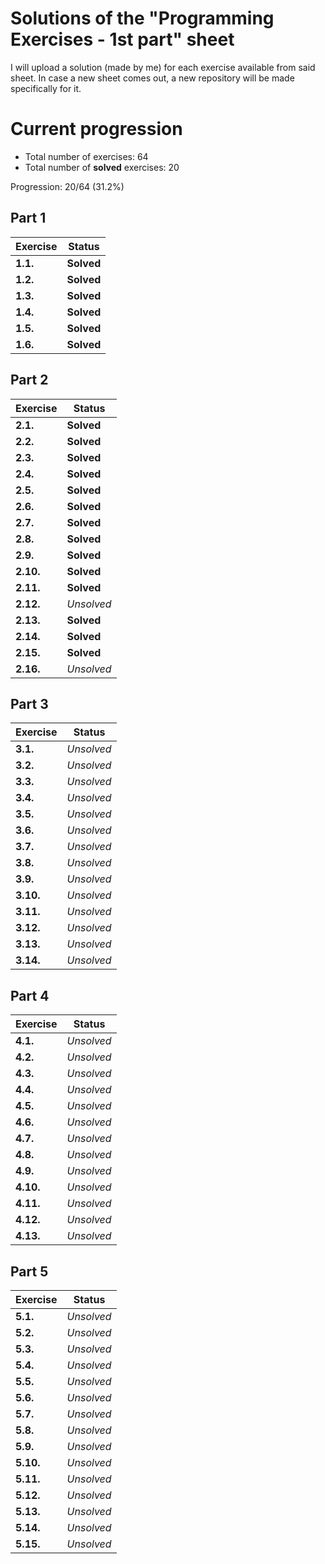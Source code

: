 # Solutions of the "Programming Exercises - 1st part" sheet

I will upload a solution (made by me) for each exercise available from said sheet. In case a new sheet comes out, a new repository will be made specifically for it.

# Current progression

- Total number of exercises: 64
- Total number of **solved** exercises: 20

Progression: 20/64 (31.2%)


## Part 1

Exercise | Status
------- | ------------
**1.1.** | **Solved**
**1.2.** | **Solved**
**1.3.** | **Solved**
**1.4.** | **Solved**
**1.5.** | **Solved**
**1.6.** | **Solved**

## Part 2

Exercise | Status
------- | ------------
**2.1.** | **Solved**
**2.2.** | **Solved**
**2.3.** | **Solved**
**2.4.** | **Solved**
**2.5.** | **Solved**
**2.6.** | **Solved**
**2.7.** | **Solved**
**2.8.** | **Solved**
**2.9.** | **Solved**
**2.10.** | **Solved**
**2.11.** | **Solved**
**2.12.** | *Unsolved*
**2.13.** | **Solved**
**2.14.** | **Solved**
**2.15.** | **Solved**
**2.16.** | *Unsolved*

## Part 3

Exercise | Status
------- | ------------
**3.1.** | *Unsolved*
**3.2.** | *Unsolved*
**3.3.** | *Unsolved*
**3.4.** | *Unsolved*
**3.5.** | *Unsolved*
**3.6.** | *Unsolved*
**3.7.** | *Unsolved*
**3.8.** | *Unsolved*
**3.9.** | *Unsolved*
**3.10.** | *Unsolved*
**3.11.** | *Unsolved*
**3.12.** | *Unsolved*
**3.13.** | *Unsolved*
**3.14.** | *Unsolved*

## Part 4

Exercise | Status
------- | ------------
**4.1.** | *Unsolved*
**4.2.** | *Unsolved*
**4.3.** | *Unsolved*
**4.4.** | *Unsolved*
**4.5.** | *Unsolved*
**4.6.** | *Unsolved*
**4.7.** | *Unsolved*
**4.8.** | *Unsolved*
**4.9.** | *Unsolved*
**4.10.** | *Unsolved*
**4.11.** | *Unsolved*
**4.12.** | *Unsolved*
**4.13.** | *Unsolved*

## Part 5

Exercise | Status
------- | ------------
**5.1.** | *Unsolved*
**5.2.** | *Unsolved*
**5.3.** | *Unsolved*
**5.4.** | *Unsolved*
**5.5.** | *Unsolved*
**5.6.** | *Unsolved*
**5.7.** | *Unsolved*
**5.8.** | *Unsolved*
**5.9.** | *Unsolved*
**5.10.** | *Unsolved*
**5.11.** | *Unsolved*
**5.12.** | *Unsolved*
**5.13.** | *Unsolved*
**5.14.** | *Unsolved*
**5.15.** | *Unsolved*

